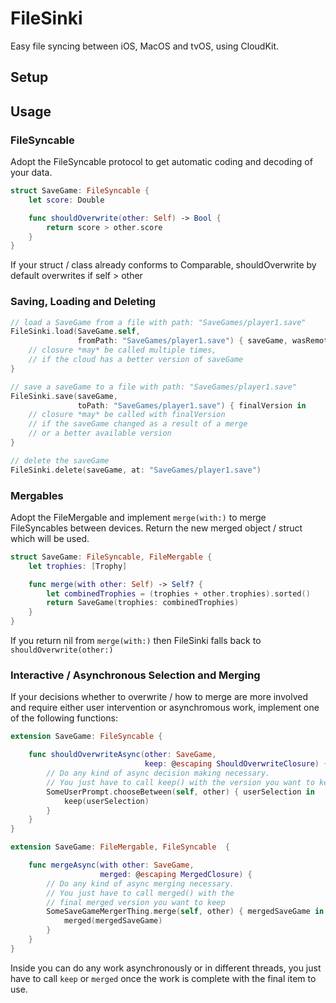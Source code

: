 # FileSinki

Easy file syncing between iOS, MacOS and tvOS, using CloudKit.

## Setup

## Usage

### FileSyncable

Adopt the FileSyncable protocol to get automatic coding and decoding of your data.

```swift
struct SaveGame: FileSyncable {
    let score: Double

    func shouldOverwrite(other: Self) -> Bool {
        return score > other.score
    }
}
```
If your struct / class already conforms to Comparable, shouldOverwrite by default overwrites if self > other

### Saving, Loading and Deleting

```swift
// load a SaveGame from a file with path: "SaveGames/player1.save"
FileSinki.load(SaveGame.self,
               fromPath: "SaveGames/player1.save") { saveGame, wasRemote in
    // closure *may* be called multiple times, 
    // if the cloud has a better version of saveGame
}

// save a saveGame to a file with path: "SaveGames/player1.save"
FileSinki.save(saveGame,
               toPath: "SaveGames/player1.save") { finalVersion in
    // closure *may* be called with finalVersion 
    // if the saveGame changed as a result of a merge
    // or a better available version
}

// delete the saveGame
FileSinki.delete(saveGame, at: "SaveGames/player1.save")
```

### Mergables

Adopt the FileMergable and implement `merge(with:)` to merge FileSyncables between devices.
Return the new merged object / struct which will be used.

```swift
struct SaveGame: FileSyncable, FileMergable {
    let trophies: [Trophy]

    func merge(with other: Self) -> Self? {
        let combinedTrophies = (trophies + other.trophies).sorted()
        return SaveGame(trophies: combinedTrophies)
    }
}
```
If you return nil from `merge(with:)` then FileSinki falls back to `shouldOverwrite(other:)`

### Interactive / Asynchronous Selection and Merging

If your decisions whether to overwrite / how to merge are more involved and require either user intervention or asynchromous work, implement one of the following functions:

```swift
extension SaveGame: FileSyncable {

    func shouldOverwriteAsync(other: SaveGame,
                              keep: @escaping ShouldOverwriteClosure) {
        // Do any kind of async decision making necessary.
        // You just have to call keep() with the version you want to keep
        SomeUserPrompt.chooseBetween(self, other) { userSelection in
            keep(userSelection)
        }       
    }
}
```
```swift
extension SaveGame: FileMergable, FileSyncable  {

    func mergeAsync(with other: SaveGame,
                    merged: @escaping MergedClosure) {
        // Do any kind of async merging necessary.
        // You just have to call merged() with the 
        // final merged version you want to keep
        SomeSaveGameMergerThing.merge(self, other) { mergedSaveGame in
            merged(mergedSaveGame)
        }       
    }
}
```
Inside you can do any work asynchronously or in different threads, you just have to call `keep` or `merged` once the work is complete with the final item to use.

